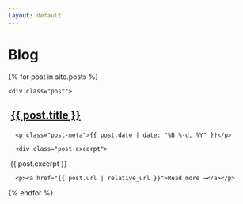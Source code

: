 ```yaml
---
layout: default
---
```


<div class="home">

 <h1 class="page-heading">Blog</h1>

 {% for post in site.posts %}

    <div class="post">

   <h2>

​        <a href="{{ post.url | relative_url }}">{{ post.title }}</a>

   </h2>

      <p class="post-meta">{{ post.date | date: "%B %-d, %Y" }}</p>

      <div class="post-excerpt">

​    {{ post.excerpt }}

   </div>

      <p><a href="{{ post.url | relative_url }}">Read more →</a></p>

  </div>

 {% endfor %}

</div>
